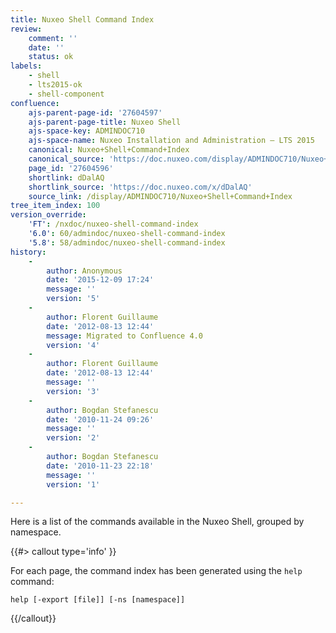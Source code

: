 ```yaml
---
title: Nuxeo Shell Command Index
review:
    comment: ''
    date: ''
    status: ok
labels:
    - shell
    - lts2015-ok
    - shell-component
confluence:
    ajs-parent-page-id: '27604597'
    ajs-parent-page-title: Nuxeo Shell
    ajs-space-key: ADMINDOC710
    ajs-space-name: Nuxeo Installation and Administration — LTS 2015
    canonical: Nuxeo+Shell+Command+Index
    canonical_source: 'https://doc.nuxeo.com/display/ADMINDOC710/Nuxeo+Shell+Command+Index'
    page_id: '27604596'
    shortlink: dDalAQ
    shortlink_source: 'https://doc.nuxeo.com/x/dDalAQ'
    source_link: /display/ADMINDOC710/Nuxeo+Shell+Command+Index
tree_item_index: 100
version_override:
    'FT': /nxdoc/nuxeo-shell-command-index
    '6.0': 60/admindoc/nuxeo-shell-command-index
    '5.8': 58/admindoc/nuxeo-shell-command-index
history:
    -
        author: Anonymous
        date: '2015-12-09 17:24'
        message: ''
        version: '5'
    -
        author: Florent Guillaume
        date: '2012-08-13 12:44'
        message: Migrated to Confluence 4.0
        version: '4'
    -
        author: Florent Guillaume
        date: '2012-08-13 12:44'
        message: ''
        version: '3'
    -
        author: Bogdan Stefanescu
        date: '2010-11-24 09:26'
        message: ''
        version: '2'
    -
        author: Bogdan Stefanescu
        date: '2010-11-23 22:18'
        message: ''
        version: '1'

---
```

Here is a list of the commands&nbsp;available in the Nuxeo Shell, grouped by namespace.

{{#> callout type='info' }}

For each page, the command index has been generated using the&nbsp;`help` command:

```
help [-export [file]] [-ns [namespace]]
```

{{/callout}}
